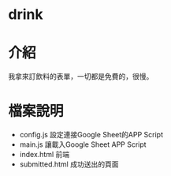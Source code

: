 # drink
# 介紹
我拿來訂飲料的表單，一切都是免費的，很慢。

# 檔案說明
- config.js 設定連接Google Sheet的APP Script
- main.js 讓載入Google Sheet APP Script
- index.html 前端
- submitted.html 成功送出的頁面